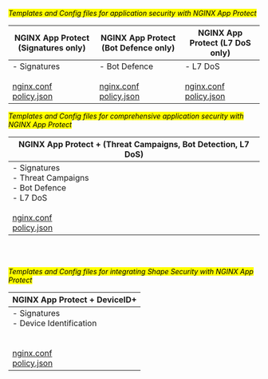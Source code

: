 <mark>*Templates and Config files for application security with NGINX App Protect*</mark>

| NGINX App Protect (Signatures only)                                                                                          | NGINX App Protect  (Bot Defence only)                                                                |  NGINX App Protect (L7 DoS only)                                                                                              |
|-                                                                                                                             |-                                                                                                     | -                                                                                                                             |
| - Signatures  <br><br> [nginx.conf](configs/waf-nginx.conf) <br> [policy.json](policies/nap_policy_waf.json)     | - Bot Defence <br><br> [nginx.conf](configs/bot-nginx.conf) <br> [policy.json](policies/nap_policy_bot.json)     | - L7 DoS <br><br> [nginx.conf](configs/dos-nginx.conf) <br> [policy.json](policies/nap_policy_dos.json)                       |


<mark>*Templates and Config files for comprehensive application security with NGINX App Protect*</mark>

| NGINX App Protect + (Threat Campaigns, Bot Detection, L7 DoS)                                                                                                                          |
|-                                                                                                                                                                                       |
| - Signatures <br> - Threat Campaigns <br> - Bot Defence <br> - L7 DoS <br><br> [nginx.conf](configs/waf_tc_bot_dos-nginx.conf) <br> [policy.json](configs/waf_tc_bot_dos-nginx.conf)   |

<br>
<br>

<mark>*Templates and Config files for integrating Shape Security with NGINX App Protect*</mark>

| NGINX App Protect + DeviceID+                                                                                                                    |
|-                                                                                                                                                 |
| - Signatures <br> - Device Identification <br><br><br> [nginx.conf](configs/waf-nginx.conf) <br> [policy.json](policies/nap_policy_waf.json)     |